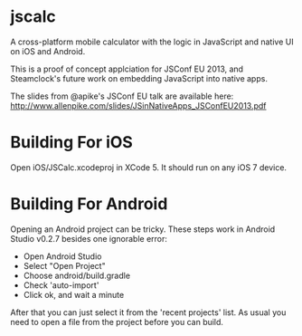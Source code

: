 jscalc
======

A cross-platform mobile calculator with the logic in JavaScript and native UI on iOS and Android.

This is a proof of concept applciation for JSConf EU 2013, and Steamclock's future work on embedding JavaScript into native apps.

The slides from @apike's JSConf EU talk are available here: http://www.allenpike.com/slides/JSinNativeApps_JSConfEU2013.pdf

Building For iOS
================

Open iOS/JSCalc.xcodeproj in XCode 5. It should run on any iOS 7 device.


Building For Android
====================

Opening an Android project can be tricky. These steps work in Android Studio v0.2.7 besides one ignorable error:

* Open Android Studio
* Select "Open Project"
* Choose android/build.gradle
* Check 'auto-import'
* Click ok, and wait a minute

After that you can just select it from the 'recent projects' list. As usual you need to open a file from the project before you can build.

